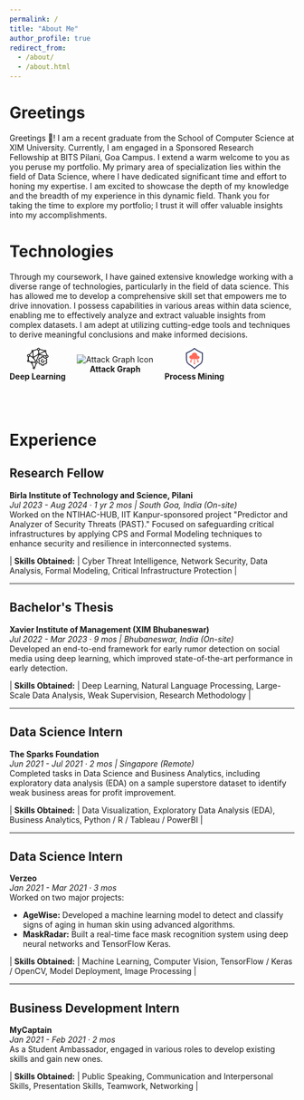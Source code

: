 ```yaml
---
permalink: /
title: "About Me"
author_profile: true
redirect_from: 
  - /about/
  - /about.html
---
```



# **Greetings**

Greetings 👋! I am a recent graduate from the School of Computer Science at XIM University. Currently, I am engaged in a Sponsored Research Fellowship at BITS Pilani, Goa Campus. I extend a warm welcome to you as you peruse my portfolio. My primary area of specialization lies within the field of Data Science, where I have dedicated significant time and effort to honing my expertise. I am excited to showcase the depth of my knowledge and the breadth of my experience in this dynamic field. Thank you for taking the time to explore my portfolio; I trust it will offer valuable insights into my accomplishments.

# **Technologies**

Through my coursework, I have gained extensive knowledge working with a diverse range of technologies, particularly in the field of data science. This has allowed me to develop a comprehensive skill set that empowers me to drive innovation. I possess capabilities in various areas within data science, enabling me to effectively analyze and extract valuable insights from complex datasets. I am adept at utilizing cutting-edge tools and techniques to derive meaningful conclusions and make informed decisions.

<div style="display: flex; align-items: center; gap: 20px;">
    <div style="text-align: center;">
        <img src="images/deep-learning.png" alt="Deep Learning Icon" width="40"/>
        <div style="font-weight: bold;">Deep Learning</div>
    </div>
    <div style="text-align: center;">
        <img src="images/attack-graph.png" alt="Attack Graph Icon" width="40"/>
        <div style="font-weight: bold;">Attack Graph</div>
    </div>
    <div style="text-align: center;">
        <img src="images/cloud.png" alt="Process Mining Icon" width="40"/>
        <div style="font-weight: bold;">Process Mining</div>
    </div>
</div>

<br/><br/> <!-- Adds two line breaks for extra space -->

# **Experience**

## Research Fellow

**Birla Institute of Technology and Science, Pilani**  
*Jul 2023 - Aug 2024 · 1 yr 2 mos | South Goa, India (On-site)*  
Worked on the NTIHAC-HUB, IIT Kanpur-sponsored project "Predictor and Analyzer of Security Threats (PAST)." Focused on safeguarding critical infrastructures by applying CPS and Formal Modeling techniques to enhance security and resilience in interconnected systems.

| **Skills Obtained:** | Cyber Threat Intelligence, Network Security, Data Analysis, Formal Modeling, Critical Infrastructure Protection |

---

## Bachelor's Thesis

**Xavier Institute of Management (XIM Bhubaneswar)**  
*Jul 2022 - Mar 2023 · 9 mos | Bhubaneswar, India (On-site)*  
Developed an end-to-end framework for early rumor detection on social media using deep learning, which improved state-of-the-art performance in early detection.

| **Skills Obtained:** | Deep Learning, Natural Language Processing, Large-Scale Data Analysis, Weak Supervision, Research Methodology |

---

## Data Science Intern

**The Sparks Foundation**  
*Jun 2021 - Jul 2021 · 2 mos | Singapore (Remote)*  
Completed tasks in Data Science and Business Analytics, including exploratory data analysis (EDA) on a sample superstore dataset to identify weak business areas for profit improvement.

| **Skills Obtained:** | Data Visualization, Exploratory Data Analysis (EDA), Business Analytics, Python / R / Tableau / PowerBI |

---

## Data Science Intern

**Verzeo**  
*Jan 2021 - Mar 2021 · 3 mos*  
Worked on two major projects:  

- **AgeWise:** Developed a machine learning model to detect and classify signs of aging in human skin using advanced algorithms.
- **MaskRadar:** Built a real-time face mask recognition system using deep neural networks and TensorFlow Keras.

| **Skills Obtained:** | Machine Learning, Computer Vision, TensorFlow / Keras / OpenCV, Model Deployment, Image Processing |

---

## Business Development Intern

**MyCaptain**  
*Jan 2021 - Feb 2021 · 2 mos*  
As a Student Ambassador, engaged in various roles to develop existing skills and gain new ones.

| **Skills Obtained:** | Public Speaking, Communication and Interpersonal Skills, Presentation Skills, Teamwork, Networking |
